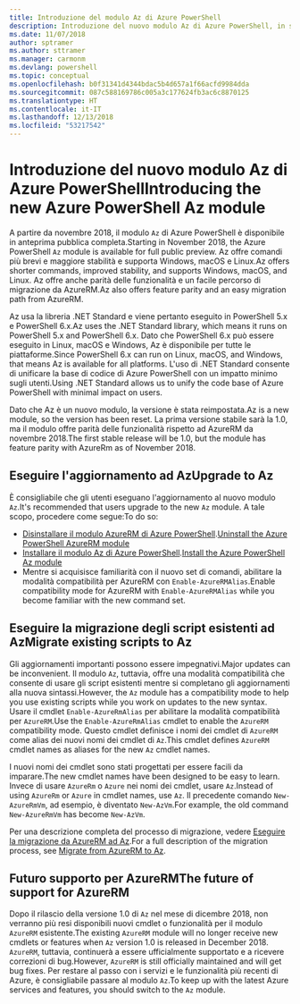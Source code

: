 ```yaml
---
title: Introduzione del modulo Az di Azure PowerShell
description: Introduzione del nuovo modulo Az di Azure PowerShell, in sostituzione del modulo AzureRM.
ms.date: 11/07/2018
author: sptramer
ms.author: sttramer
ms.manager: carmonm
ms.devlang: powershell
ms.topic: conceptual
ms.openlocfilehash: b0f31341d4344bdac5b4d657a1f66acfd9984dda
ms.sourcegitcommit: 087c588169786c005a3c177624fb3ac6c8870125
ms.translationtype: HT
ms.contentlocale: it-IT
ms.lasthandoff: 12/13/2018
ms.locfileid: "53217542"
---
```

# <a name="introducing-the-new-azure-powershell-az-module"></a><span data-ttu-id="b2ec9-103">Introduzione del nuovo modulo Az di Azure PowerShell</span><span class="sxs-lookup"><span data-stu-id="b2ec9-103">Introducing the new Azure PowerShell Az module</span></span>

<span data-ttu-id="b2ec9-104">A partire da novembre 2018, il modulo `Az` di Azure PowerShell è disponibile in anteprima pubblica completa.</span><span class="sxs-lookup"><span data-stu-id="b2ec9-104">Starting in November 2018, the Azure PowerShell `Az` module is available for full public preview.</span></span>
<span data-ttu-id="b2ec9-105">Az offre comandi più brevi e maggiore stabilità e supporta Windows, macOS e Linux.</span><span class="sxs-lookup"><span data-stu-id="b2ec9-105">Az offers shorter commands, improved stability, and supports Windows, macOS, and Linux.</span></span> <span data-ttu-id="b2ec9-106">Az offre anche parità delle funzionalità e un facile percorso di migrazione da AzureRM.</span><span class="sxs-lookup"><span data-stu-id="b2ec9-106">Az also offers feature parity and an easy migration path from AzureRM.</span></span>

<span data-ttu-id="b2ec9-107">Az usa la libreria .NET Standard e viene pertanto eseguito in PowerShell 5.x e PowerShell 6.x.</span><span class="sxs-lookup"><span data-stu-id="b2ec9-107">Az uses the .NET Standard library, which means it runs on PowerShell 5.x and PowerShell 6.x.</span></span>
<span data-ttu-id="b2ec9-108">Dato che PowerShell 6.x può essere eseguito in Linux, macOS e Windows, Az è disponibile per tutte le piattaforme.</span><span class="sxs-lookup"><span data-stu-id="b2ec9-108">Since PowerShell 6.x can run on Linux, macOS, and Windows, that means Az is available for all platforms.</span></span>
<span data-ttu-id="b2ec9-109">L'uso di .NET Standard consente di unificare la base di codice di Azure PowerShell con un impatto minimo sugli utenti.</span><span class="sxs-lookup"><span data-stu-id="b2ec9-109">Using .NET Standard allows us to unify the code base of Azure PowerShell with minimal impact on users.</span></span>

<span data-ttu-id="b2ec9-110">Dato che Az è un nuovo modulo, la versione è stata reimpostata.</span><span class="sxs-lookup"><span data-stu-id="b2ec9-110">Az is a new module, so the version has been reset.</span></span> <span data-ttu-id="b2ec9-111">La prima versione stabile sarà la 1.0, ma il modulo offre parità delle funzionalità rispetto ad AzureRM da novembre 2018.</span><span class="sxs-lookup"><span data-stu-id="b2ec9-111">The first stable release will be 1.0, but the module has feature parity with AzureRm as of November 2018.</span></span>

## <a name="upgrade-to-az"></a><span data-ttu-id="b2ec9-112">Eseguire l'aggiornamento ad Az</span><span class="sxs-lookup"><span data-stu-id="b2ec9-112">Upgrade to Az</span></span>

<span data-ttu-id="b2ec9-113">È consigliabile che gli utenti eseguano l'aggiornamento al nuovo modulo `Az`.</span><span class="sxs-lookup"><span data-stu-id="b2ec9-113">It's recommended that users upgrade to the new `Az` module.</span></span> <span data-ttu-id="b2ec9-114">A tale scopo, procedere come segue:</span><span class="sxs-lookup"><span data-stu-id="b2ec9-114">To do so:</span></span>

* <span data-ttu-id="b2ec9-115">[Disinstallare il modulo AzureRM di Azure PowerShell](/powershell/azure/uninstall-azurerm-ps).</span><span class="sxs-lookup"><span data-stu-id="b2ec9-115">[Uninstall the Azure PowerShell AzureRM module](/powershell/azure/uninstall-azurerm-ps)</span></span>
* <span data-ttu-id="b2ec9-116">[Installare il modulo Az di Azure PowerShell](/powershell/azure/install-az-ps).</span><span class="sxs-lookup"><span data-stu-id="b2ec9-116">[Install the Azure PowerShell Az module](/powershell/azure/install-az-ps)</span></span>
* <span data-ttu-id="b2ec9-117">Mentre si acquisisce familiarità con il nuovo set di comandi, abilitare la modalità compatibilità per AzureRM con `Enable-AzureRMAlias`.</span><span class="sxs-lookup"><span data-stu-id="b2ec9-117">Enable compatibility mode for AzureRM with `Enable-AzureRMAlias` while you become familiar with the new command set.</span></span>

## <a name="migrate-existing-scripts-to-az"></a><span data-ttu-id="b2ec9-118">Eseguire la migrazione degli script esistenti ad Az</span><span class="sxs-lookup"><span data-stu-id="b2ec9-118">Migrate existing scripts to Az</span></span>

<span data-ttu-id="b2ec9-119">Gli aggiornamenti importanti possono essere impegnativi.</span><span class="sxs-lookup"><span data-stu-id="b2ec9-119">Major updates can be inconvenient.</span></span> <span data-ttu-id="b2ec9-120">Il modulo `Az`, tuttavia, offre una modalità compatibilità che consente di usare gli script esistenti mentre si completano gli aggiornamenti alla nuova sintassi.</span><span class="sxs-lookup"><span data-stu-id="b2ec9-120">However, the `Az` module has a compatibility mode to help you use existing scripts while you work on updates to the new syntax.</span></span> <span data-ttu-id="b2ec9-121">Usare il cmdlet `Enable-AzureRmAlias` per abilitare la modalità compatibilità per `AzureRM`.</span><span class="sxs-lookup"><span data-stu-id="b2ec9-121">Use the `Enable-AzureRmAlias` cmdlet to enable the `AzureRM` compatibility mode.</span></span> <span data-ttu-id="b2ec9-122">Questo cmdlet definisce i nomi dei cmdlet di `AzureRM` come alias dei nuovi nomi dei cmdlet di `Az`.</span><span class="sxs-lookup"><span data-stu-id="b2ec9-122">This cmdlet defines `AzureRM` cmdlet names as aliases for the new `Az` cmdlet names.</span></span>

<span data-ttu-id="b2ec9-123">I nuovi nomi dei cmdlet sono stati progettati per essere facili da imparare.</span><span class="sxs-lookup"><span data-stu-id="b2ec9-123">The new cmdlet names have been designed to be easy to learn.</span></span> <span data-ttu-id="b2ec9-124">Invece di usare `AzureRm` o `Azure` nei nomi dei cmdlet, usare `Az`.</span><span class="sxs-lookup"><span data-stu-id="b2ec9-124">Instead of using `AzureRm` or `Azure` in cmdlet names, use `Az`.</span></span> <span data-ttu-id="b2ec9-125">Il precedente comando `New-AzureRmVm`, ad esempio, è diventato `New-AzVm`.</span><span class="sxs-lookup"><span data-stu-id="b2ec9-125">For example, the old command `New-AzureRmVm` has become `New-AzVm`.</span></span>

<span data-ttu-id="b2ec9-126">Per una descrizione completa del processo di migrazione, vedere [Eseguire la migrazione da AzureRM ad Az](migrate-from-azurerm-to-az.md).</span><span class="sxs-lookup"><span data-stu-id="b2ec9-126">For a full description of the migration process, see [Migrate from AzureRM to Az](migrate-from-azurerm-to-az.md).</span></span>

## <a name="the-future-of-support-for-azurerm"></a><span data-ttu-id="b2ec9-127">Futuro supporto per AzureRM</span><span class="sxs-lookup"><span data-stu-id="b2ec9-127">The future of support for AzureRM</span></span>

<span data-ttu-id="b2ec9-128">Dopo il rilascio della versione 1.0 di `Az` nel mese di dicembre 2018, non verranno più resi disponibili nuovi cmdlet o funzionalità per il modulo `AzureRM` esistente.</span><span class="sxs-lookup"><span data-stu-id="b2ec9-128">The existing `AzureRM` module will no longer receive new cmdlets or features when `Az` version 1.0 is released in December 2018.</span></span> <span data-ttu-id="b2ec9-129">`AzureRM`, tuttavia, continuerà a essere ufficialmente supportato e a ricevere correzioni di bug.</span><span class="sxs-lookup"><span data-stu-id="b2ec9-129">However, `AzureRM` is still officially maintained and will get bug fixes.</span></span> <span data-ttu-id="b2ec9-130">Per restare al passo con i servizi e le funzionalità più recenti di Azure, è consigliabile passare al modulo `Az`.</span><span class="sxs-lookup"><span data-stu-id="b2ec9-130">To keep up with the latest Azure services and features, you should switch to the `Az` module.</span></span>